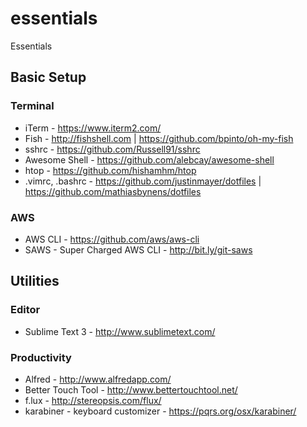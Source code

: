 # essentials
Essentials

## Basic Setup 

### Terminal 
- iTerm - https://www.iterm2.com/
- Fish - http://fishshell.com | https://github.com/bpinto/oh-my-fish
- sshrc - https://github.com/Russell91/sshrc
- Awesome Shell - https://github.com/alebcay/awesome-shell
- htop - https://github.com/hishamhm/htop
- .vimrc, .bashrc - https://github.com/justinmayer/dotfiles | https://github.com/mathiasbynens/dotfiles

### AWS
- AWS CLI - https://github.com/aws/aws-cli
- SAWS - Super Charged AWS CLI - http://bit.ly/git-saws

## Utilities

### Editor
- Sublime Text 3 - http://www.sublimetext.com/

### Productivity
- Alfred - http://www.alfredapp.com/
- Better Touch Tool - http://www.bettertouchtool.net/
- f.lux - http://stereopsis.com/flux/
- karabiner - keyboard customizer - https://pqrs.org/osx/karabiner/

